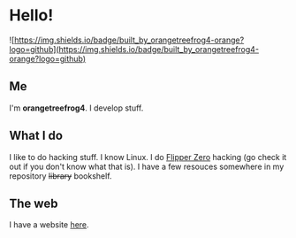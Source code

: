 # Hello!
![https://img.shields.io/badge/built_by_orangetreefrog4-orange?logo=github](https://img.shields.io/badge/built_by_orangetreefrog4-orange?logo=github)

## Me
I'm **orangetreefrog4**.
I develop stuff.

## What I do
I like to do hacking stuff. I know Linux.
I do [Flipper Zero](https://flipperzero.one) hacking (go check it out if you don't know what that is). I have a few resouces somewhere in my repository ~~library~~ bookshelf.

## The web
I have a website [here](https://orangetreefrog4.github.io/).
